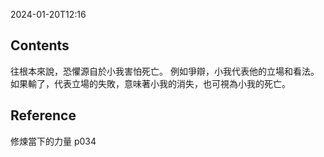 2024-01-20T12:16
## Contents
往根本來說，恐懼源自於小我害怕死亡。
例如爭辯，小我代表他的立場和看法。如果輸了，代表立場的失敗，意味著小我的消失，也可視為小我的死亡。

## Reference
修煉當下的力量 p034

